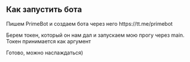 <h2>Как запустить бота</h2>
Пишем PrimeBot и создаем бота через него https://tt.me/primebot

Берем токен, который он нам дал и запускаем мою прогу через main. Токен принимается как аргумент

Готово, можно наслаждаться)